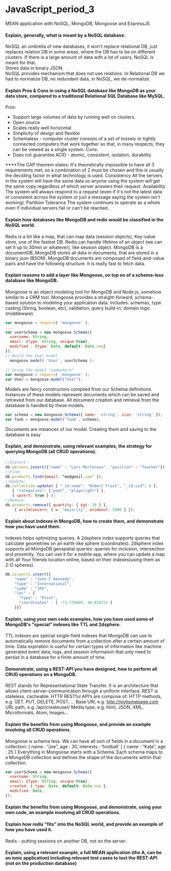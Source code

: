 # JavaScript_period_3
MEAN application with NoSQL, MongoDB, Mongoose and ExpressJS


#### Explain, generally, what is meant by a NoSQL database.
NoSQL an umbrella of new databases, it won't replace relational DB, just replaces relation DB in some areas, where the DB has to be on different clusters. If there is a large amount of data with a lot of users, NoSQL is meant for that.  
Stores data in binary JSON.  
NoSQL provides mechanism that does not use relations. In Relational DB we had to normalize DB, no redundant data, in NoSQL, we de-normalize.


#### Explain Pros & Cons in using a NoSQL database like MongoDB as your data store, compared to a traditional Relational SQL Database like MySQL.
Pros:
* Support large volumes of data by running well on clusters.
* Open source
* Scales really well horizontal
* Simplicity of design and flexible
* Schemaless - computer cluster consists of a set of loosely or tightly connected computers that work together so that, in many respects, they can be viewed as a single system.
Cons:
* Does not guarantee ACID - atomic, consistent, isolation, durability


****The CAP theorem states:
It's theoretically impossible to have all 3 requirements met, so a combination of 2 must be chosen and this is usually the deciding factor in what technology is used. 
Consistency
All the servers in the system will have the same data so anyone using the system will get the same copy regardless of which server answers their request.
Availability
The system will always respond to a request (even if it's not the latest data or consistent across the system or just a message saying the system isn't working).
Partition Tolerance
The system continues to operate as a whole even if individual servers fail or can't be reached.

#### Explain how databases like MongoDB and redis would be classified in the NoSQL world.
Redis is a bit like a map, that can map data (session objects), Key-value store, one of the fastest DB. Redis can handle lifetime of an object (we can set it up to 30min or whatever), like session object.
MongoDB is a documentDB, MongoDB stores all data in documents, that are stored in a binary json (BSON). MongoDB documents are composed of field-and-value pairs and have the following structure. It is really fast to fetch data.

#### Explain reasons to add a layer like Mongoose, on top on of a schema-less database like MongoDB.
Mongoose is an object modeling tool for MongoDB and Node.js, somehow similar to a ORM tool. Mongoose provides a straight-forward, schema-based solution to modeling your application data. Includes: schemas, type casting (String, boolean, etc), validation, query build-in, domain logic (middleware).
```javascript
var mongoose = require( 'mongoose' ),
....
var userSchema = new mongoose.Schema({
  username: String,
  email: {type: String, unique:true},
  modified : {type: Date, default: Date.now}
});
// Build the User model
  mongoose.model( 'User', userSchema );
           
// Using the model "somewhere"
var mongoose = require( 'mongoose' );
var User = mongoose.model("User");
```
Models are fancy constructors compiled from our Schema definitions. Instances of these models represent documents which can be saved and retrieved from our database. All document creation and retrieval from the database is handled by these models.
```javascript
var schema = new mongoose.Schema({ name: 'string', size: 'string' });
var Tank = mongoose.model('Tank', schema);
```
Documents are instances of our model. Creating them and saving to the database is easy

#### Explain, and demonstrate, using relevant examples, the strategy for querying MongoDB (all CRUD operations).
```javascript
//Instert:
db.persons.insert({"name" : "Lars Mortensen", "position" : "Teacher"});
//Find:
db.products.find({email: “me@gmail.com” });
//Update:
db.collection.update( { "_id.name": "Robert Frost", "_id.uid": 0 },
   { "categories": ["poet", "playwright"] },
   { upsert: true } );
//Remove:
db.products.remove({ quantity: { $gt: 20 } },
    { writeConcern: { w: "majority", wtimeout: 5000 } });
```
#### Explain about indexes in MongoDB, how to create them, and demonstrate how you have used them.
Indexes helps optimizing queries. A 2dsphere index supports queries that calculate geometries on an earth-like sphere (coordinates). 2dsphere index supports all MongoDB geospatial queries: queries for inclusion, intersection and proximity.
You can use it for a mobile app, where you can update a map with all Your friends location online, based on their indexes(using them as 2-D spheres).
```javascript
db.airports.insert({
    "name" : "John F Kennedy",
    "type" : "International",
    "code" : "JFK",
    "loc" : {
      "type" : "Point",
      "coordinates" : [ -73.778889, 40.639722 ]
    }})
```

#### Explain, using your own code examples, how you have used some of MongoDB's "special" indexes like TTL and 2dsphere.
TTL indexes are special single-field indexes that MongoDB can use to automatically remove documents from a collection after a certain amount of time.
Data expiration is useful for certain types of information like machine generated event data, logs, and session information that only need to persist in a database for a finite amount of time.

#### Demonstrate, using a REST-API you have designed, how to perform all CRUD operations on a MongoDB.
REST stands for Representational State Transfer. It is an architecture that allows client-server-communication through a uniform interface. REST is stateless, cacheable.
HTTP RESTful API’s are compose of:
HTTP methods, e.g. GET, PUT, DELETE, POST, …
Base URI, e.g. http://myhomepage.com
URL path, e.g. /api/createuser/
Media type, e.g. html, JSON, XML, Microformats, Atom, Images…


#### Explain the benefits from using Mongoose, and provide an example involving all CRUD operations.
Mongoose is schema less. We can have all sort of fields in a document in a collection:
{ name : “Joe”, age : 30, interests : ‘football’ }
{ name : “Kate”, age : 25 }
Everything in Mongoose starts with a Schema. Each schema maps to a MongoDB collection and defines the shape of the documents within that collection.
```javascript
var userSchema = new mongoose.Schema({
  username: String,
  email: {type: String, unique:true},
  created: { type: Date, default: Date.now },
  modified: Date,
});
```
#### Explain the benefits from using Mongoose, and demonstrate, using your own code, an example involving all CRUD operations.

#### Explain how redis "fits" into the NoSQL world, and provide an example of how you have used it.
Redis - putting sessions on another DB, not on the server.

#### Explain, using a relevant example, a full MEAN application (the A, can be an ionic application) including relevant test cases to test the REST-API (not on the production database)
